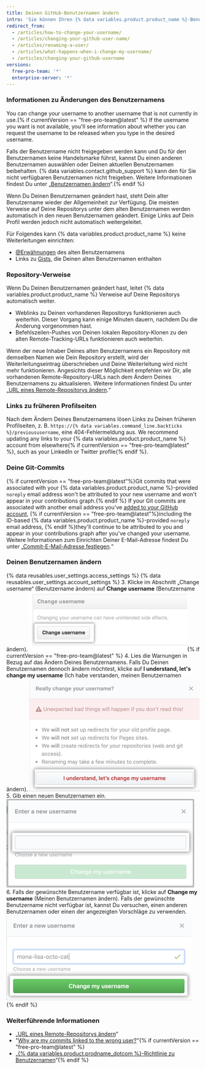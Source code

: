 ```yaml
---
title: Deinen GitHub-Benutzernamen ändern
intro: 'Sie können Ihren {% data variables.product.product_name %}-Benutzernamen jederzeit ändern.'
redirect_from:
  - /articles/how-to-change-your-username/
  - /articles/changing-your-github-user-name/
  - /articles/renaming-a-user/
  - /articles/what-happens-when-i-change-my-username/
  - /articles/changing-your-github-username
versions:
  free-pro-team: '*'
  enterprise-server: '*'
---
```


### Informationen zu Änderungen des Benutzernamens

You can change your username to another username that is not currently in use.{% if currentVersion == "free-pro-team@latest" %} If the username you want is not available, you'll see information about whether you can request the username to be released when you type in the desired username.

Falls der Benutzername nicht freigegeben werden kann und Du für den Benutzernamen keine Handelsmarke führst, kannst Du einen anderen Benutzernamen auswählen oder Deinen aktuellen Benutzernamen beibehalten. {% data variables.contact.github_support %} kann den für Sie nicht verfügbaren Benutzernamen nicht freigeben. Weitere Informationen findest Du unter „[Benutzernamen ändern](#changing-your-username)“.{% endif %}

Wenn Du Deinen Benutzernamen geändert hast, steht Dein alter Benutzername wieder der Allgemeinheit zur Verfügung. Die meisten Verweise auf Deine Repositorys unter dem alten Benutzernamen werden automatisch in den neuen Benutzernamen geändert. Einige Links auf Dein Profil werden jedoch nicht automatisch weitergeleitet.

Für Folgendes kann {% data variables.product.product_name %} keine Weiterleitungen einrichten:
- [@Erwähnungen](/articles/basic-writing-and-formatting-syntax/#mentioning-people-and-teams) des alten Benutzernamens
- Links zu [Gists](/articles/creating-gists), die Deinen alten Benutzernamen enthalten

### Repository-Verweise

Wenn Du Deinen Benutzernamen geändert hast, leitet {% data variables.product.product_name %} Verweise auf Deine Repositorys automatisch weiter.
- Weblinks zu Deinen vorhandenen Repositorys funktionieren auch weiterhin. Dieser Vorgang kann einige Minuten dauern, nachdem Du die Änderung vorgenommen hast.
- Befehlszeilen-Pushes von Deinen lokalen Repository-Klonen zu den alten Remote-Tracking-URLs funktionieren auch weiterhin.

Wenn der neue Inhaber Deines alten Benutzernamens ein Repository mit demselben Namen wie Dein Repository erstellt, wird der Weiterleitungseintrag überschrieben und Deine Weiterleitung wird nicht mehr funktionieren. Angesichts dieser Möglichkeit empfehlen wir Dir, alle vorhandenen Remote-Repository-URLs nach dem Ändern Deines Benutzernamens zu aktualisieren. Weitere Informationen findest Du unter „[URL eines Remote-Repositorys ändern](/articles/changing-a-remote-s-url).“

### Links zu früheren Profilseiten

Nach dem Ändern Deines Benutzernamens lösen Links zu Deinen früheren Profilseiten, z. B. `https://{% data variables.command_line.backticks %}/previoususername`, eine 404-Fehlermeldung aus. We recommend updating any links to your {% data variables.product.product_name %} account from elsewhere{% if currentVersion == "free-pro-team@latest" %}, such as your LinkedIn or Twitter profile{% endif %}.

### Deine Git-Commits

{% if currentVersion == "free-pro-team@latest"%}Git commits that were associated with your {% data variables.product.product_name %}-provided `noreply` email address won't be attributed to your new username and won't appear in your contributions graph.{% endif %} If your Git commits are associated with another email address you've [added to your GitHub account](/articles/adding-an-email-address-to-your-github-account), {% if currentVersion == "free-pro-team@latest"%}including the ID-based {% data variables.product.product_name %}-provided `noreply` email address, {% endif %}they'll continue to be attributed to you and appear in your contributions graph after you've changed your username. Weitere Informationen zum Einrichten Deiner E-Mail-Adresse findest Du unter „[Commit-E-Mail-Adresse festlegen](/articles/setting-your-commit-email-address).“

### Deinen Benutzernamen ändern

{% data reusables.user_settings.access_settings %}
{% data reusables.user_settings.account_settings %}
3. Klicke im Abschnitt „Change username“ (Benutzername ändern) auf **Change username** (Benutzername ändern). ![Change Username button](/assets/images/help/settings/settings-change-username.png){% if currentVersion == "free-pro-team@latest" %}
4. Lies die Warnungen in Bezug auf das Ändern Deines Benutzernamens. Falls Du Deinen Benutzernamen dennoch ändern möchtest, klicke auf **I understand, let's change my username** (Ich habe verstanden, meinen Benutzernamen ändern). ![Schaltfläche mit Warnung zur Änderung des Benutzernamens](/assets/images/help/settings/settings-change-username-warning-button.png)
5. Gib einen neuen Benutzernamen ein. ![Feld für neuen Benutzernamen](/assets/images/help/settings/settings-change-username-enter-new-username.png)
6. Falls der gewünschte Benutzername verfügbar ist, klicke auf **Change my username** (Meinen Benutzernamen ändern). Falls der gewünschte Benutzername nicht verfügbar ist, kannst Du versuchen, einen anderen Benutzernamen oder einen der angezeigten Vorschläge zu verwenden. ![Schaltfläche mit Warnung zur Änderung des Benutzernamens](/assets/images/help/settings/settings-change-my-username-button.png)
{% endif %}

### Weiterführende Informationen

- „[URL eines Remote-Repositorys ändern](/articles/changing-a-remote-s-url)“
- "[Why are my commits linked to the wrong user?](/articles/why-are-my-commits-linked-to-the-wrong-user)"{% if currentVersion == "free-pro-team@latest" %}
- „[{% data variables.product.prodname_dotcom %}-Richtlinie zu Benutzernamen](/articles/github-username-policy)“{% endif %}
